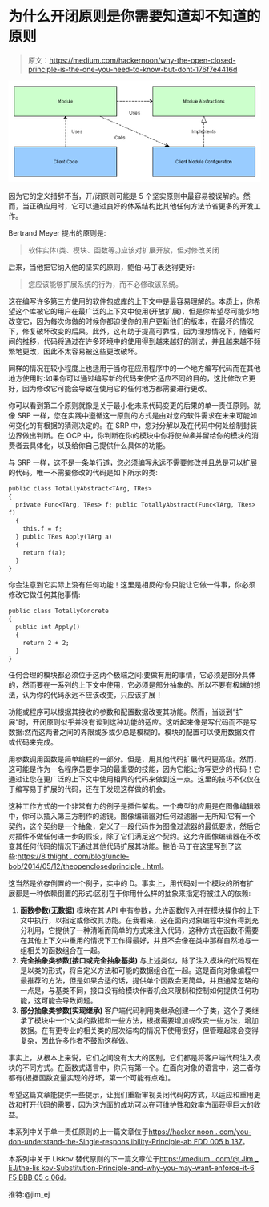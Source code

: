# 为什么开闭原则是你需要知道却不知道的原则

> 原文：<https://medium.com/hackernoon/why-the-open-closed-principle-is-the-one-you-need-to-know-but-dont-176f7e4416d>

![](img/466eddeb6dc09a7db7a77b755bb0e500.png)

因为它的定义措辞不当，开/闭原则可能是 5 个坚实原则中最容易被误解的。然而，当正确应用时，它可以通过良好的体系结构比其他任何方法节省更多的开发工作。

Bertrand Meyer 提出的原则是:

> 软件实体(类、模块、函数等。)应该对扩展开放，但对修改关闭

后来，当他把它纳入他的坚实的原则，鲍伯·马丁表达得更好:

> 您应该能够扩展系统的行为，而不必修改该系统。

这在编写许多第三方使用的软件包或库的上下文中是最容易理解的。本质上，你希望这个库被它的用户在最广泛的上下文中使用(开放扩展)，但是你希望尽可能少地改变它，因为每次你做的时候你都迫使你的用户更新他们的版本，在最坏的情况下，修复破坏改变的后果。此外，这有助于提高可靠性，因为理想情况下，随着时间的推移，代码将通过在许多环境中的使用得到越来越好的测试，并且越来越不频繁地更改，因此不太容易被这些更改破坏。

同样的情况在较小程度上也适用于当你在应用程序中的一个地方编写代码而在其他地方使用时:如果你可以通过编写新的代码来使它适应不同的目的，这比修改它更好，因为修改它可能会导致在使用它的任何地方都需要进行更改。

你可以看到第二个原则就像是关于最小化未来代码变更的后果的单一责任原则。就像 SRP 一样，您在实践中遵循这一原则的方式是由对您的软件需求在未来可能如何变化的有根据的猜测决定的。在 SRP 中，您对分解以及在代码中何处绘制封装边界做出判断。在 OCP 中，你判断在你的模块中你将使*抽象*并留给你的模块的消费者去具体化，以及给你自己提供什么具体的功能。

与 SRP 一样，这不是一条单行道，您必须编写永远不需要修改并且总是可以扩展的代码。唯一不需要修改的代码是如下所示的类:

```
public class TotallyAbstract<TArg, TRes>
{
  private Func<TArg, TRes> f; public TotallyAbstract(Func<TArg, TRes> f)
  {
    this.f = f;
  } public TRes Apply(TArg a)
  {
    return f(a);
  }
}
```

你会注意到它实际上没有任何功能！这里是相反的:你只能让它做一件事，你必须修改它做任何其他事情:

```
public class TotallyConcrete
{
  public int Apply()
  {
    return 2 + 2;
  }
}
```

任何合理的模块都必须位于这两个极端之间:要做有用的事情，它必须是部分具体的，然而要在一系列的上下文中使用，它必须是部分抽象的。所以不要有极端的想法，认为你的代码永远不应该改变，只应该扩展！

功能或程序可以根据其接收的参数和配置数据改变其功能。然而，当谈到“扩展”时，开闭原则似乎并没有谈到这种功能的适应。这听起来像是写代码而不是写数据:然而这两者之间的界限或多或少总是模糊的。模块的配置可以使用数据文件或代码来完成。

用参数调用函数是简单编程的一部分。但是，用其他代码扩展代码更高级。然而，这可能是作为一名程序员要学习的最重要的技能，因为它能让你写更少的代码！它通过让您在更广泛的上下文中使用相同的代码来做到这一点。这里的技巧不仅仅在于编写易于扩展的代码，还在于发现这样做的机会。

这种工作方式的一个非常有力的例子是插件架构。一个典型的应用是在图像编辑器中，你可以插入第三方制作的滤镜。图像编辑器对任何过滤器一无所知:它有一个契约，这个契约是一个抽象，定义了一段代码作为图像过滤器的最低要求，然后它对插件不做任何进一步的假设，除了它们满足这个契约。这允许图像编辑器在不改变其任何代码的情况下通过其他代码扩展其功能。鲍伯·马丁在这里写到了这些:[https://8 thlight . com/blog/uncle-bob/2014/05/12/theopenclosedprinciple . html](https://8thlight.com/blog/uncle-bob/2014/05/12/TheOpenClosedPrinciple.html)。

这当然是依存倒置的一个例子，实中的 D。事实上，用代码对一个模块的所有扩展都是一种依赖倒置的形式:区别在于你用什么样的抽象来指定将被注入的依赖:

1.  **函数参数(无数据)**
    模块在其 API 中有参数，允许函数传入并在模块操作的上下文中执行，以指定或修改其功能。在我看来，这在面向对象编程中没有得到充分利用，它提供了一种清晰而简单的方式来注入代码，这种方式在函数不需要在其他上下文中重用的情况下工作得最好，并且不会像在类中那样自然地与一组相关的函数组合在一起。
2.  **完全抽象类参数(接口或完全抽象基类)**
    与上述类似，除了注入模块的代码现在是以类的形式，将自定义方法和可能的数据组合在一起。这是面向对象编程中最推荐的方法，但是如果合适的话，提供单个函数会更简单，并且通常忽略的一点是，与基类不同，接口没有给模块作者机会来限制和控制如何提供任何功能，这可能会导致问题。
3.  **部分抽象类参数(实现继承)**
    客户端代码利用类继承创建一个子类，这个子类继承了模块中一个父类的数据和一些方法，根据需要增加或改变一些方法，增加数据。在有更专业的相关类的层次结构的情况下使用很好，但管理起来会变得复杂，因此许多作者不鼓励这样做。

事实上，从根本上来说，它们之间没有太大的区别，它们都是将客户端代码注入模块的不同方式。在函数式语言中，你只有第一个。在面向对象的语言中，这三者你都有(根据函数变量实现的好坏，第一个可能有点难)。

希望这篇文章能提供一些提示，让我们重新审视关闭代码的方式，以适应和重用更改和打开代码的需要，因为这方面的成功可以在可维护性和效率方面获得巨大的收益。

本系列中关于单一责任原则的上一篇文章位于[https://hacker noon . com/you-don-understand-the-Single-respons ibility-Principle-ab FDD 005 b 137](https://hackernoon.com/you-dont-understand-the-single-responsibility-principle-abfdd005b137)。

本系列中关于 Liskov 替代原则的下一篇文章位于[https://medium . com/@ Jim _ EJ/the-lis kov-Substitution-Principle-and-why-you-may-want-enforce-it-6 F5 BBB 05 c 06d](/@jim_ej/the-liskov-substitution-principle-and-why-you-might-want-to-enforce-it-6f5bbb05c06d)。

推特:@jim_ej